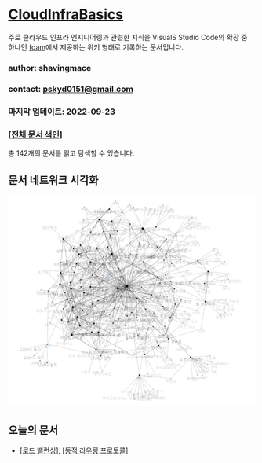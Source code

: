 # [CloudInfraBasics](https://shavingmace.github.io/CloudInfraBasics/)

주로 클라우드 인프라 엔지니어링과 관련한 지식을 VisualS Studio Code의 확장 중 하나인 [foam](https://foambubble.github.io/foam/)에서 제공하는 위키 형태로 기록하는 문서입니다. 

### author: shavingmace
### contact: pskyd0151@gmail.com
### 마지막 업데이트: 2022-09-23

### [[전체 문서 색인]]
총 142개의 문서를 읽고 탐색할 수 있습니다. 

## 문서 네트워크 시각화
![타이틀 이미지](./attachments/2022-09-22-16-52-46.png)

## 오늘의 문서 
- [[로드 밸런싱]], [[동적 라우팅 프로토콜]] 




[//begin]: # "Autogenerated link references for markdown compatibility"
[전체 문서 색인]: <docs/전체 문서 색인.md> "전체 문서 색인"
[로드 밸런싱]: <docs/로드 밸런싱.md> "로드 밸런싱"
[동적 라우팅 프로토콜]: <docs/동적 라우팅 프로토콜.md> "동적 라우팅 프로토콜"
[//end]: # "Autogenerated link references"